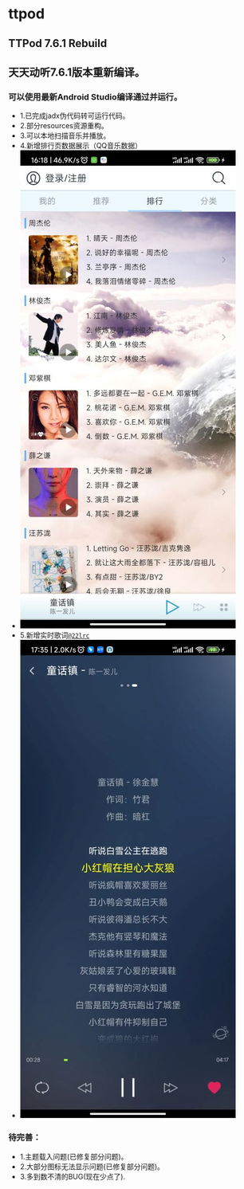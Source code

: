 # ttpod
## TTPod 7.6.1 Rebuild
## 天天动听7.6.1版本重新编译。
### 可以使用最新Android Studio编译通过并运行。
- 1.已完成jadx伪代码转可运行代码。
- 2.部分resources资源重构。
- 3.可以本地扫描音乐并播放。
- 4.新增排行页数据展示（QQ音乐数据）
- ![排行页](rank_page.jpg)
- 5.新增实时歌词[`@22lrc`](http://www.22lrc.com/)
- ![排行页](play_page_lrc.jpg)
### 待完善：
- 1.主题载入问题(已修复部分问题)。
- 2.大部分图标无法显示问题(已修复部分问题)。
- 3.多到数不清的BUG(现在少点了).
